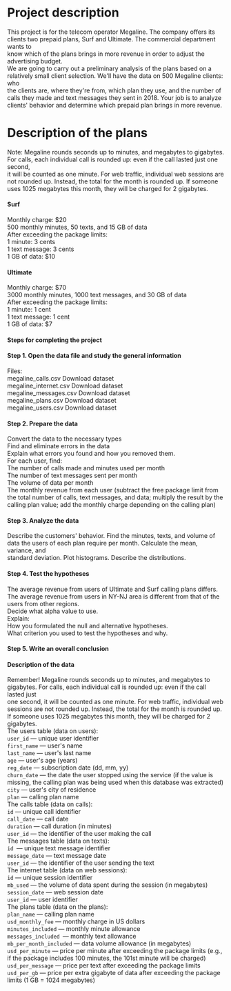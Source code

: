 # Project description  
This project is for the telecom operator Megaline. The company offers its clients two prepaid plans, Surf and Ultimate. The commercial department wants to   
know which of the plans brings in more revenue in order to adjust the advertising budget.  
We are going to carry out a preliminary analysis of the plans based on a relatively small client selection. We'll have the data on 500 Megaline clients: who  
the clients are, where they're from, which plan they use, and the number of calls they made and text messages they sent in 2018. Your job is to analyze   
clients' behavior and determine which prepaid plan brings in more revenue.  

# Description of the plans  
Note: Megaline rounds seconds up to minutes, and megabytes to gigabytes. For calls, each individual call is rounded up: even if the call lasted just one second,   
it will be counted as one minute. For web traffic, individual web sessions are not rounded up. Instead, the total for the month is rounded up. If someone   
uses 1025 megabytes this month, they will be charged for 2 gigabytes.  

#### Surf  
Monthly charge: $20  
500 monthly minutes, 50 texts, and 15 GB of data  
After exceeding the package limits:  
1 minute: 3 cents  
1 text message: 3 cents  
1 GB of data: $10  
#### Ultimate  
Monthly charge: $70  
3000 monthly minutes, 1000 text messages, and 30 GB of data  
After exceeding the package limits:  
1 minute: 1 cent  
1 text message: 1 cent  
1 GB of data: $7  
#### Steps for completing the project  
#### Step 1. Open the data file and study the general information  
Files:  
megaline_calls.csv Download dataset  
megaline_internet.csv Download dataset  
megaline_messages.csv Download dataset  
megaline_plans.csv Download dataset   
megaline_users.csv Download dataset  
#### Step 2. Prepare the data  
Convert the data to the necessary types  
Find and eliminate errors in the data  
Explain what errors you found and how you removed them.  
For each user, find:  
The number of calls made and minutes used per month  
The number of text messages sent per month  
The volume of data per month  
The monthly revenue from each user (subtract the free package limit from the total number of calls, text messages, and data; multiply the result by the   
calling plan value; add the monthly charge depending on the calling plan)  
#### Step 3. Analyze the data  
Describe the customers' behavior. Find the minutes, texts, and volume of data the users of each plan require per month. Calculate the mean, variance, and  
standard deviation. Plot histograms. Describe the distributions.  
#### Step 4. Test the hypotheses  
The average revenue from users of Ultimate and Surf calling plans differs.  
The average revenue from users in NY-NJ area is different from that of the users from other regions.  
Decide what alpha value to use.  
Explain:  
How you formulated the null and alternative hypotheses.  
What criterion you used to test the hypotheses and why.  
#### Step 5. Write an overall conclusion  
#### Description of the data  
Remember! Megaline rounds seconds up to minutes, and megabytes to gigabytes. For calls, each individual call is rounded up: even if the call lasted just  
one second, it will be counted as one minute. For web traffic, individual web sessions are not rounded up. Instead, the total for the month is rounded up.  
If someone uses 1025 megabytes this month, they will be charged for 2 gigabytes.  
The users table (data on users):  
`user_id` — unique user identifier  
`first_name` — user's name   
`last_name` — user's last name  
`age` — user's age (years)  
`reg_date` — subscription date (dd, mm, yy)  
`churn_date` — the date the user stopped using the service (if the value is missing, the calling plan was being used when this database was extracted)  
`city` — user's city of residence  
`plan` — calling plan name  
The calls table (data on calls):  
`id` — unique call identifier  
`call_date` — call date  
`duration` — call duration (in minutes)   
`user_id` — the identifier of the user making the call  
The messages table (data on texts):  
`id `— unique text message identifier  
`message_date` — text message date  
`user_id` — the identifier of the user sending the text  
The internet table (data on web sessions):  
`id` — unique session identifier  
`mb_used` — the volume of data spent during the session (in megabytes)  
`session_date` — web session date  
`user_id` — user identifier  
The plans table (data on the plans):  
`plan_name` — calling plan name  
`usd_monthly_fee` — monthly charge in US dollars  
`minutes_included` — monthly minute allowance  
`messages_included `— monthly text allowance  
`mb_per_month_included` — data volume allowance (in megabytes)  
`usd_per_minute` — price per minute after exceeding the package limits (e.g., if the package includes 100 minutes, the 101st minute will be charged)  
`usd_per_message` — price per text after exceeding the package limits  
`usd_per_gb` — price per extra gigabyte of data after exceeding the package limits (1 GB = 1024 megabytes)  
